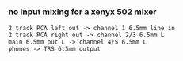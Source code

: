### no input mixing for a xenyx 502 mixer
```
2 track RCA left out -> channel 1 6.5mm line in
2 track RCA right out -> channel 2/3 6.5mm L
main 6.5mm out L -> channel 4/5 6.5mm L
phones -> TRS 6.5mm output
```
